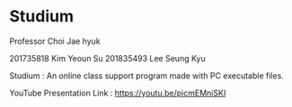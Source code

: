 # Studium 
Professor Choi Jae hyuk 

201735818 Kim Yeoun Su
201835493 Lee Seung Kyu


Studium : 
An online class support program made with PC executable files.

YouTube Presentation Link : https://youtu.be/picmEMniSKI

